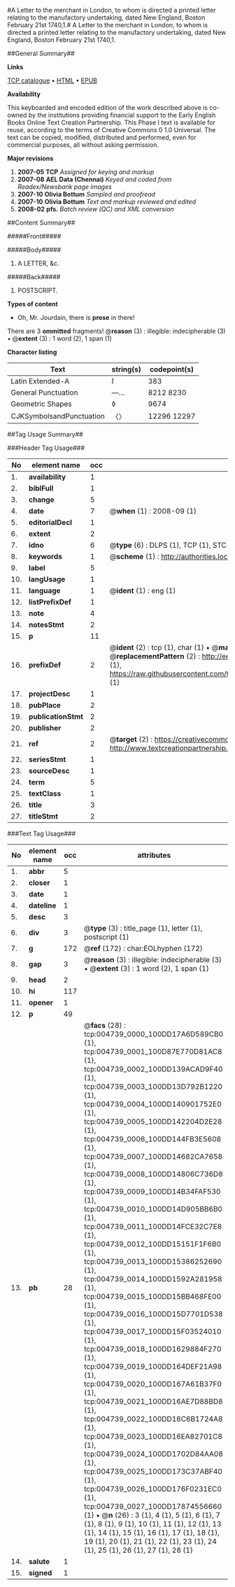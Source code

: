 #A Letter to the merchant in London, to whom is directed a printed letter relating to the manufactory undertaking, dated New England, Boston February 21st 1740,1.#
A Letter to the merchant in London, to whom is directed a printed letter relating to the manufactory undertaking, dated New England, Boston February 21st 1740,1.

##General Summary##

**Links**

[TCP catalogue](http://www.ota.ox.ac.uk/tcp/)  • 
[HTML](http://tei.it.ox.ac.uk/tcp/Texts-HTML/free/N03/N03853.html)  • 
[EPUB](http://tei.it.ox.ac.uk/tcp/Texts-EPUB/free/N03/N03853.epub)

**Availability**

This keyboarded and encoded edition of the
	       work described above is co-owned by the institutions
	       providing financial support to the Early English Books
	       Online Text Creation Partnership. This Phase I text is
	       available for reuse, according to the terms of Creative
	       Commons 0 1.0 Universal. The text can be copied,
	       modified, distributed and performed, even for
	       commercial purposes, all without asking permission.

**Major revisions**

1. __2007-05__ __TCP__ *Assigned for keying and markup*
1. __2007-08__ __AEL Data (Chennai)__ *Keyed and coded from Readex/Newsbank page images*
1. __2007-10__ __Olivia Bottum__ *Sampled and proofread*
1. __2007-10__ __Olivia Bottum__ *Text and markup reviewed and edited*
1. __2008-02__ __pfs.__ *Batch review (QC) and XML conversion*

##Content Summary##

#####Front#####

#####Body#####

1. A LETTER, &c.

#####Back#####

1. POSTSCRIPT.

**Types of content**

  * Oh, Mr. Jourdain, there is **prose** in there!

There are 3 **ommitted** fragments! 
 @__reason__ (3) : illegible: indecipherable (3)  •  @__extent__ (3) : 1 word (2), 1 span (1)

**Character listing**


|Text|string(s)|codepoint(s)|
|---|---|---|
|Latin Extended-A|ſ|383|
|General Punctuation|—…|8212 8230|
|Geometric Shapes|◊|9674|
|CJKSymbolsandPunctuation|〈〉|12296 12297|

##Tag Usage Summary##

###Header Tag Usage###

|No|element name|occ|attributes|
|---|---|---|---|
|1.|__availability__|1||
|2.|__biblFull__|1||
|3.|__change__|5||
|4.|__date__|7| @__when__ (1) : 2008-09 (1)|
|5.|__editorialDecl__|1||
|6.|__extent__|2||
|7.|__idno__|6| @__type__ (6) : DLPS (1), TCP (1), STC (1), NOTIS (1), IMAGE-SET (1), EVANS-CITATION (1)|
|8.|__keywords__|1| @__scheme__ (1) : http://authorities.loc.gov/ (1)|
|9.|__label__|5||
|10.|__langUsage__|1||
|11.|__language__|1| @__ident__ (1) : eng (1)|
|12.|__listPrefixDef__|1||
|13.|__note__|4||
|14.|__notesStmt__|2||
|15.|__p__|11||
|16.|__prefixDef__|2| @__ident__ (2) : tcp (1), char (1)  •  @__matchPattern__ (2) : ([0-9\-]+):([0-9IVX]+) (1), (.+) (1)  •  @__replacementPattern__ (2) : http://eebo.chadwyck.com/downloadtiff?vid=$1&page=$2 (1), https://raw.githubusercontent.com/textcreationpartnership/Texts/master/tcpchars.xml#$1 (1)|
|17.|__projectDesc__|1||
|18.|__pubPlace__|2||
|19.|__publicationStmt__|2||
|20.|__publisher__|2||
|21.|__ref__|2| @__target__ (2) : https://creativecommons.org/publicdomain/zero/1.0/ (1), http://www.textcreationpartnership.org/docs/. (1)|
|22.|__seriesStmt__|1||
|23.|__sourceDesc__|1||
|24.|__term__|5||
|25.|__textClass__|1||
|26.|__title__|3||
|27.|__titleStmt__|2||


###Text Tag Usage###

|No|element name|occ|attributes|
|---|---|---|---|
|1.|__abbr__|5||
|2.|__closer__|1||
|3.|__date__|1||
|4.|__dateline__|1||
|5.|__desc__|3||
|6.|__div__|3| @__type__ (3) : title_page (1), letter (1), postscript (1)|
|7.|__g__|172| @__ref__ (172) : char:EOLhyphen (172)|
|8.|__gap__|3| @__reason__ (3) : illegible: indecipherable (3)  •  @__extent__ (3) : 1 word (2), 1 span (1)|
|9.|__head__|2||
|10.|__hi__|117||
|11.|__opener__|1||
|12.|__p__|49||
|13.|__pb__|28| @__facs__ (28) : tcp:004739_0000_100DD17A6D589CB0 (1), tcp:004739_0001_100D87E770D81AC8 (1), tcp:004739_0002_100DD139ACAD9F40 (1), tcp:004739_0003_100DD13D792B1220 (1), tcp:004739_0004_100DD140901752E0 (1), tcp:004739_0005_100DD142204D2E28 (1), tcp:004739_0006_100DD144FB3E5608 (1), tcp:004739_0007_100DD14682CA7658 (1), tcp:004739_0008_100DD14806C736D8 (1), tcp:004739_0009_100DD14B34FAF530 (1), tcp:004739_0010_100DD14D905BB6B0 (1), tcp:004739_0011_100DD14FCE32C7E8 (1), tcp:004739_0012_100DD15151F1F6B0 (1), tcp:004739_0013_100DD15386252690 (1), tcp:004739_0014_100DD1592A281958 (1), tcp:004739_0015_100DD15BB468FE00 (1), tcp:004739_0016_100DD15D7701D538 (1), tcp:004739_0017_100DD15F03524010 (1), tcp:004739_0018_100DD1629884F270 (1), tcp:004739_0019_100DD164DEF21A98 (1), tcp:004739_0020_100DD167A61B37F0 (1), tcp:004739_0021_100DD16AE7D88BD8 (1), tcp:004739_0022_100DD16C6B1724A8 (1), tcp:004739_0023_100DD16EA82701C8 (1), tcp:004739_0024_100DD1702D84AA08 (1), tcp:004739_0025_100DD173C37ABF40 (1), tcp:004739_0026_100DD176F0231EC0 (1), tcp:004739_0027_100DD17874556660 (1)  •  @__n__ (26) : 3 (1), 4 (1), 5 (1), 6 (1), 7 (1), 8 (1), 9 (1), 10 (1), 11 (1), 12 (1), 13 (1), 14 (1), 15 (1), 16 (1), 17 (1), 18 (1), 19 (1), 20 (1), 21 (1), 22 (1), 23 (1), 24 (1), 25 (1), 26 (1), 27 (1), 28 (1)|
|14.|__salute__|1||
|15.|__signed__|1||
